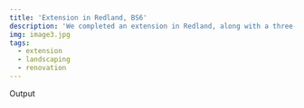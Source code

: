 ```yaml
---
title: 'Extension in Redland, BS6'
description: 'We completed an extension in Redland, along with a three-tier garden renovation. Not a project for the faint hearted!'
img: image3.jpg
tags:
  - extension
  - landscaping
  - renovation
---
```


Output
